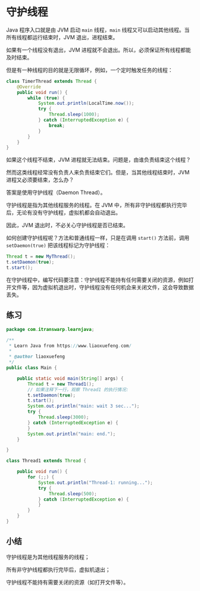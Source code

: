 # **守护线程**


Java 程序入口就是由 JVM 启动 `main` 线程，`main` 线程又可以启动其他线程。当所有线程都运行结束时，JVM 退出，进程结束。

如果有一个线程没有退出，JVM 进程就不会退出。所以，必须保证所有线程都能及时结束。

但是有一种线程的目的就是无限循环，例如，一个定时触发任务的线程：

```java
class TimerThread extends Thread {
    @Override
    public void run() {
        while (true) {
            System.out.println(LocalTime.now());
            try {
                Thread.sleep(1000);
            } catch (InterruptedException e) {
                break;
            }
        }
    }
}
```

如果这个线程不结束，JVM 进程就无法结束。问题是，由谁负责结束这个线程？

然而这类线程经常没有负责人来负责结束它们。但是，当其他线程结束时，JVM 进程又必须要结束，怎么办？

答案是使用守护线程（Daemon Thread）。

守护线程是指为其他线程服务的线程。在 JVM 中，所有非守护线程都执行完毕后，无论有没有守护线程，虚拟机都会自动退出。

因此，JVM 退出时，不必关心守护线程是否已结束。

如何创建守护线程呢？方法和普通线程一样，只是在调用 `start()` 方法前，调用 `setDaemon(true)` 把该线程标记为守护线程：

```java
Thread t = new MyThread();
t.setDaemon(true);
t.start();
```

在守护线程中，编写代码要注意：守护线程不能持有任何需要关闭的资源，例如打开文件等，因为虚拟机退出时，守护线程没有任何机会来关闭文件，这会导致数据丢失。

## 练习

```java
package com.itranswarp.learnjava;

/**
 * Learn Java from https://www.liaoxuefeng.com/
 *
 * @author liaoxuefeng
 */
public class Main {

	public static void main(String[] args) {
		Thread t = new Thread1();
		// 如果注释下一行，观察 Thread1 的执行情况:
		t.setDaemon(true);
		t.start();
		System.out.println("main: wait 3 sec...");
		try {
			Thread.sleep(3000);
		} catch (InterruptedException e) {
		}
		System.out.println("main: end.");
	}

}

class Thread1 extends Thread {

	public void run() {
		for (;;) {
			System.out.println("Thread-1: running...");
			try {
				Thread.sleep(500);
			} catch (InterruptedException e) {
			}
		}
	}
}
```

## 小结

守护线程是为其他线程服务的线程；

所有非守护线程都执行完毕后，虚拟机退出；

守护线程不能持有需要关闭的资源（如打开文件等）。